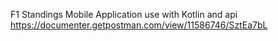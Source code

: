 F1 Standings Mobile Application use with Kotlin and api https://documenter.getpostman.com/view/11586746/SztEa7bL
